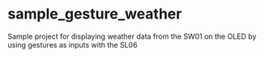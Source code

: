 # sample_gesture_weather
Sample project for displaying weather data from the SW01 on the OLED by using gestures as inputs with the SL06
